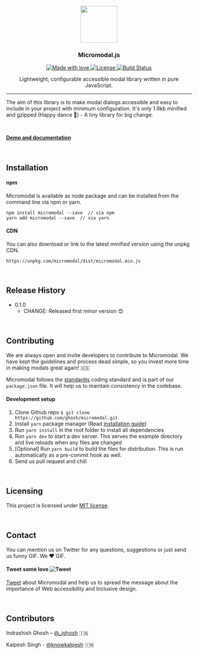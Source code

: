 <p align="center">
  <img src="https://www.dropbox.com/s/dhi0o4hfn3n8vtc/logo.svg?raw=1" width="100px">
</p>
<h3 align="center">
Micromodal.js
</h3>

<p align="center">
  <a href="#">
    <img src="https://img.shields.io/badge/made%20with-love-E760A4.svg" alt="Made with love">
  </a>
  <a href="https://opensource.org/licenses/MIT" target="_blank">
    <img src="https://img.shields.io/badge/license-MIT-blue.svg" alt="License">
  </a>
  <a href="https://travis-ci.org/ghosh/microtip" target="_blank">
    <img src="https://api.travis-ci.org/ghosh/microtip.svg" alt="Build Status">
  </a>
</p>

<p align="center">
  Lightweight, configurable accessible modal library written in pure JavaScript.
</p>

---

The aim of this library is to make modal dialogs accessible and easy to include in your project with minimum configuration. It's only 1.9kb minified and gzipped (Happy dance 👯) - A tiny library for big change.

&nbsp;

**[Demo and documentation](https://micromodal.now.sh/)**

&nbsp;

## Installation

#### npm
Micromodal is available as node package and can be installed from the command line via npm or yarn.
```
npm install micromodal --save  // via npm
yarn add micromodal --save  // via yarn
```

#### CDN
You can also download or link to the latest minified version using the unpkg CDN.
```
https://unpkg.com/micromodal/dist/micromodal.min.js
```

&nbsp;

## Release History
* 0.1.0
    * CHANGE: Released first minor version 😊

&nbsp;

## Contributing

We are always open and invite developers to contribute to Micromodal. We have kept the guidelines and process dead simple, so you invest more time in making modals great again! 🇺🇸

Micromodal follows the [standardjs](https://standardjs.com/) coding standard and is part of our `package.json` file. It will help us to maintain consistency in the codebase.

#### Development setup
1. Clone Github repo `$ git clone https://github.com/ghosh/micromodal.git`
2. Install `yarn` package manager (Read [installation guide](https://yarnpkg.com/en/docs/install#mac-tab))
3. Run `yarn install` in the root folder to install all dependencies
4. Run `yarn dev` to start a dev server. This serves the example directory and live reloads when any files are changed
5. [Optional] Run `yarn build` to build the files for distribution. This is run automatically as a pre-commit hook as well.
6. Send us pull request and chill

&nbsp;

## Licensing
This project is licensed under [MIT license](https://opensource.org/licenses/MIT).

&nbsp;

## Contact
You can mention us on Twitter for any questions, suggestions or just send us funny GIF. We ♥️ GIF.
#### Tweet some love   ![Tweet](https://cdn4.iconfinder.com/data/icons/flat-brand-logo-2/512/twitter-20.png)
[Tweet](https://twitter.com/intent/tweet?url=https%3A%2F%2Fgoo.gl%2FRHH3MC&via=_ighosh&text=Make%20your%20modal%20dialogs%20accessible%20to%20all%20using%20Micromodal.js%2C%20a%20tiny%20library%20for%20big%20change.&hashtags=a11y "Tweet about Micromodal") about Micromodal and help us to spread the message about the importance of Web accessibility and Inclusive design.

&nbsp;

## Contributors

Indrashish Ghosh – [@_ighosh](https://twitter.com/_ighosh) 🇮🇳

Kalpesh Singh - [@knowkalpesh](https://twitter.com/knowkalpesh) 🇮🇳


